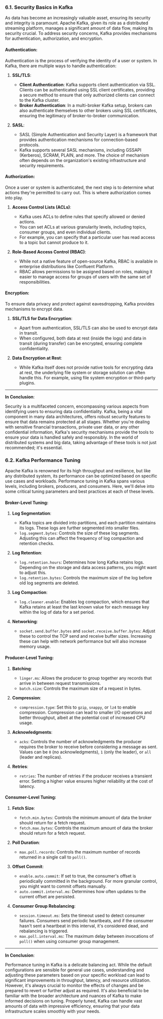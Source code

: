 ### 6.1. Security Basics in Kafka

As data has become an increasingly valuable asset, ensuring its security and integrity is paramount. Apache Kafka, given its role as a distributed streaming platform, manages a significant amount of data flow, making its security crucial. To address security concerns, Kafka provides mechanisms for authentication, authorization, and encryption.

#### **Authentication**:

Authentication is the process of verifying the identity of a user or system. In Kafka, there are multiple ways to handle authentication:

1. **SSL/TLS**:
   - **Client Authentication**: Kafka supports client authentication via SSL. Clients can be authenticated using SSL client certificates, providing a secure method to ensure that only authorized clients can connect to the Kafka cluster.
   - **Broker Authentication**: In a multi-broker Kafka setup, brokers can also authenticate themselves to other brokers using SSL certificates, ensuring the legitimacy of broker-to-broker communication.

2. **SASL**:
   - SASL (Simple Authentication and Security Layer) is a framework that provides authentication mechanisms for connection-based protocols.
   - Kafka supports several SASL mechanisms, including GSSAPI (Kerberos), SCRAM, PLAIN, and more. The choice of mechanism often depends on the organization's existing infrastructure and security requirements.

#### **Authorization**:

Once a user or system is authenticated, the next step is to determine what actions they're permitted to carry out. This is where authorization comes into play.

1. **Access Control Lists (ACLs)**:
   - Kafka uses ACLs to define rules that specify allowed or denied actions.
   - You can set ACLs at various granularity levels, including topics, consumer groups, and even individual clients.
   - For example, you can specify that a particular user has read access to a topic but cannot produce to it.

2. **Role-Based Access Control (RBAC)**:
   - While not a native feature of open-source Kafka, RBAC is available in enterprise distributions like Confluent Platform. 
   - RBAC allows permissions to be assigned based on roles, making it easier to manage access for groups of users with the same set of responsibilities.

#### **Encryption**:

To ensure data privacy and protect against eavesdropping, Kafka provides mechanisms to encrypt data.

1. **SSL/TLS for Data Encryption**:
   - Apart from authentication, SSL/TLS can also be used to encrypt data in transit.
   - When configured, both data at rest (inside the logs) and data in transit (during transfer) can be encrypted, ensuring complete confidentiality.

2. **Data Encryption at Rest**:
   - While Kafka itself does not provide native tools for encrypting data at rest, the underlying file system or storage solution can often handle this. For example, using file system encryption or third-party plugins.

---

**In Conclusion**:

Security is a multifaceted concern, encompassing various aspects from identifying users to ensuring data confidentiality. Kafka, being a vital component in many data architectures, offers robust security features to ensure that data remains protected at all stages. Whether you're dealing with sensitive financial transactions, private user data, or any other confidential information, Kafka's security mechanisms provide the tools to ensure your data is handled safely and responsibly. In the world of distributed systems and big data, taking advantage of these tools is not just recommended; it's essential.

### 6.2. Kafka Performance Tuning

Apache Kafka is renowned for its high throughput and resilience, but like any distributed system, its performance can be optimized based on specific use cases and workloads. Performance tuning in Kafka spans various levels, including brokers, producers, and consumers. Here, we'll delve into some critical tuning parameters and best practices at each of these levels.

#### **Broker-Level Tuning**:

1. **Log Segmentation**:
   - Kafka topics are divided into partitions, and each partition maintains its logs. These logs are further segmented into smaller files.
   - `log.segment.bytes`: Controls the size of these log segments. Adjusting this can affect the frequency of log compaction and retention checks.

2. **Log Retention**:
   - `log.retention.hours`: Determines how long Kafka retains logs. Depending on the storage and data access patterns, you might want to adjust this.
   - `log.retention.bytes`: Controls the maximum size of the log before old log segments are deleted.

3. **Log Compaction**:
   - `log.cleaner.enable`: Enables log compaction, which ensures that Kafka retains at least the last known value for each message key within the log of data for a set period.

4. **Networking**:
   - `socket.send.buffer.bytes` and `socket.receive.buffer.bytes`: Adjust these to control the TCP send and receive buffer sizes. Increasing these can help with network performance but will also increase memory usage.

#### **Producer-Level Tuning**:

1. **Batching**:
   - `linger.ms`: Allows the producer to group together any records that arrive in between request transmissions.
   - `batch.size`: Controls the maximum size of a request in bytes.

2. **Compression**:
   - `compression.type`: Set this to `gzip`, `snappy`, or `lz4` to enable compression. Compression can lead to smaller I/O operations and better throughput, albeit at the potential cost of increased CPU usage.

3. **Acknowledgments**:
   - `acks`: Controls the number of acknowledgments the producer requires the broker to receive before considering a message as sent. Values can be `0` (no acknowledgments), `1` (only the leader), or `all` (leader and replicas).

4. **Retries**:
   - `retries`: The number of retries if the producer receives a transient error. Setting a higher value ensures higher reliability at the cost of latency.

#### **Consumer-Level Tuning**:

1. **Fetch Size**:
   - `fetch.min.bytes`: Controls the minimum amount of data the broker should return for a fetch request.
   - `fetch.max.bytes`: Controls the maximum amount of data the broker should return for a fetch request.

2. **Poll Duration**:
   - `max.poll.records`: Controls the maximum number of records returned in a single call to `poll()`.

3. **Offset Commit**:
   - `enable.auto.commit`: If set to true, the consumer's offset is periodically committed in the background. For more granular control, you might want to commit offsets manually.
   - `auto.commit.interval.ms`: Determines how often updates to the current offset are persisted.

4. **Consumer Group Rebalancing**:
   - `session.timeout.ms`: Sets the timeout used to detect consumer failures. Consumers send periodic heartbeats, and if the consumer hasn't sent a heartbeat in this interval, it's considered dead, and rebalancing is triggered.
   - `max.poll.interval.ms`: The maximum delay between invocations of `poll()` when using consumer group management.

---

**In Conclusion**:

Performance tuning in Kafka is a delicate balancing act. While the default configurations are sensible for general use cases, understanding and adjusting these parameters based on your specific workload can lead to significant improvements in throughput, latency, and resource utilization. However, it's always crucial to monitor the effects of changes and be prepared to revert or further adjust as required. It's also beneficial to be familiar with the broader architecture and nuances of Kafka to make informed decisions on tuning. Properly tuned, Kafka can handle vast amounts of data with impressive efficiency, ensuring that your data infrastructure scales smoothly with your needs.